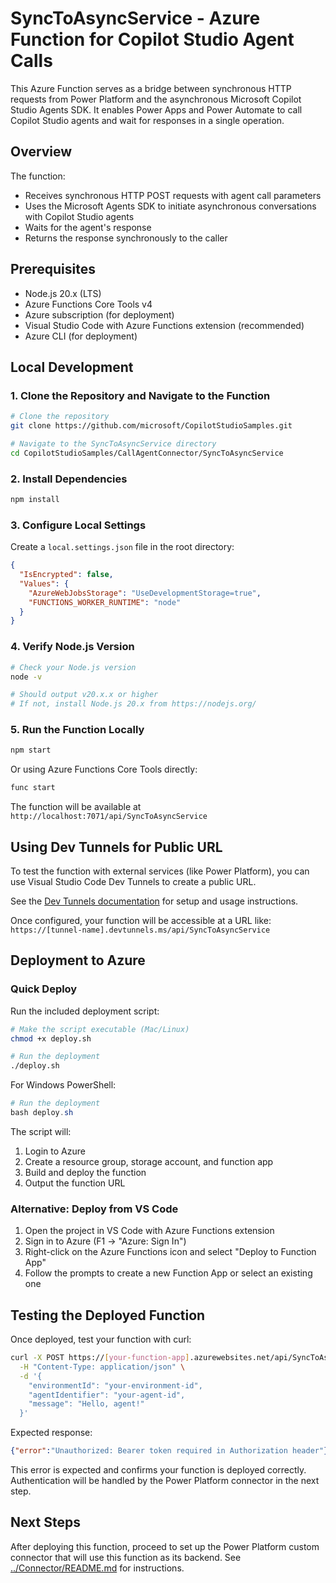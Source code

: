 # SyncToAsyncService - Azure Function for Copilot Studio Agent Calls

This Azure Function serves as a bridge between synchronous HTTP requests from Power Platform and the asynchronous Microsoft Copilot Studio Agents SDK. It enables Power Apps and Power Automate to call Copilot Studio agents and wait for responses in a single operation.

## Overview

The function:
- Receives synchronous HTTP POST requests with agent call parameters
- Uses the Microsoft Agents SDK to initiate asynchronous conversations with Copilot Studio agents
- Waits for the agent's response
- Returns the response synchronously to the caller

## Prerequisites

- Node.js 20.x (LTS)
- Azure Functions Core Tools v4
- Azure subscription (for deployment)
- Visual Studio Code with Azure Functions extension (recommended)
- Azure CLI (for deployment)

## Local Development

### 1. Clone the Repository and Navigate to the Function

```bash
# Clone the repository
git clone https://github.com/microsoft/CopilotStudioSamples.git

# Navigate to the SyncToAsyncService directory
cd CopilotStudioSamples/CallAgentConnector/SyncToAsyncService
```

### 2. Install Dependencies

```bash
npm install
```

### 3. Configure Local Settings

Create a `local.settings.json` file in the root directory:

```json
{
  "IsEncrypted": false,
  "Values": {
    "AzureWebJobsStorage": "UseDevelopmentStorage=true",
    "FUNCTIONS_WORKER_RUNTIME": "node"
  }
}
```

### 4. Verify Node.js Version

```bash
# Check your Node.js version
node -v

# Should output v20.x.x or higher
# If not, install Node.js 20.x from https://nodejs.org/
```

### 5. Run the Function Locally

```bash
npm start
```

Or using Azure Functions Core Tools directly:

```bash
func start
```

The function will be available at `http://localhost:7071/api/SyncToAsyncService`

## Using Dev Tunnels for Public URL

To test the function with external services (like Power Platform), you can use Visual Studio Code Dev Tunnels to create a public URL.

See the [Dev Tunnels documentation](https://learn.microsoft.com/en-us/azure/developer/dev-tunnels/get-started) for setup and usage instructions.

Once configured, your function will be accessible at a URL like: `https://[tunnel-name].devtunnels.ms/api/SyncToAsyncService`

## Deployment to Azure

### Quick Deploy

Run the included deployment script:

```bash
# Make the script executable (Mac/Linux)
chmod +x deploy.sh

# Run the deployment
./deploy.sh
```

For Windows PowerShell:
```powershell
# Run the deployment
bash deploy.sh
```

The script will:
1. Login to Azure
2. Create a resource group, storage account, and function app
3. Build and deploy the function
4. Output the function URL

### Alternative: Deploy from VS Code

1. Open the project in VS Code with Azure Functions extension
2. Sign in to Azure (F1 → "Azure: Sign In")
3. Right-click on the Azure Functions icon and select "Deploy to Function App"
4. Follow the prompts to create a new Function App or select an existing one

## Testing the Deployed Function

Once deployed, test your function with curl:

```bash
curl -X POST https://[your-function-app].azurewebsites.net/api/SyncToAsyncService \
  -H "Content-Type: application/json" \
  -d '{
    "environmentId": "your-environment-id",
    "agentIdentifier": "your-agent-id",
    "message": "Hello, agent!"
  }'
```

Expected response:
```json
{"error":"Unauthorized: Bearer token required in Authorization header"}
```

This error is expected and confirms your function is deployed correctly. Authentication will be handled by the Power Platform connector in the next step.

## Next Steps

After deploying this function, proceed to set up the Power Platform custom connector that will use this function as its backend. See [../Connector/README.md](../Connector/README.md) for instructions.